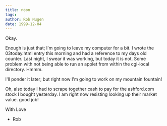 ```yaml
---
title: noon
tags: 
author: Rob Nugen
date: 1999-12-04
---
```


Okay.

Enough is just that; I'm going to leave my computer for a bit.  I
wrote the 03today.html entry this morning and had a reference to my
days old counter.  Last night, I swear it was working, but today it is
not.  Some problem with not being able to run an applet from within
the cgi-local directory.  Hmmm.

I'll ponder it later; but right now I'm going to work on my mountain
fountain!

Oh, also today I had to scrape together cash to pay for the ashford.com
stock I bought yesterday.  I am right now resisting looking up their 
market value.   good job!


   With Love
   - Rob

